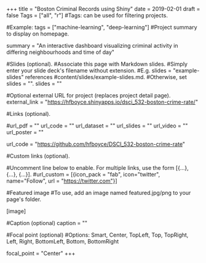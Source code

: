+++
title = "Boston Criminal Records using Shiny"
date = 2019-02-01
draft = false
Tags = ["all", "r"]
#Tags: can be used for filtering projects.

#Example: tags = ["machine-learning", "deep-learning"]
#Project summary to display on homepage.

summary = "An interactive dashboard visualizing criminal activity in differing neighbourhoods and time of day"

#Slides (optional).
#Associate this page with Markdown slides.
#Simply enter your slide deck's filename without extension.
#E.g. slides = "example-slides" references
#content/slides/example-slides.md.
#Otherwise, set slides = "".
slides = ""

#Optional external URL for project (replaces project detail page).
external_link = "https://hfboyce.shinyapps.io/dsci_532-boston-crime-rate/"

#Links (optional).

#url_pdf = "" url_code = "" url_dataset = "" url_slides = "" url_video = "" url_poster = ""

url_code = "https://github.com/hfboyce/DSCI_532-boston-crime-rate"

#Custom links (optional).

#Uncomment line below to enable. For multiple links, use the form [{...}, {...}, {...}].
#url_custom = [{icon_pack = "fab", icon="twitter", name="Follow", url = "https://twitter.com"}]

#Featured image
#To use, add an image named featured.jpg/png to your page's folder.

[image]

#Caption (optional)
caption = ""

#Focal point (optional)
#Options: Smart, Center, TopLeft, Top, TopRight, Left, Right, BottomLeft, Bottom, BottomRight

focal_point = "Center"
+++
